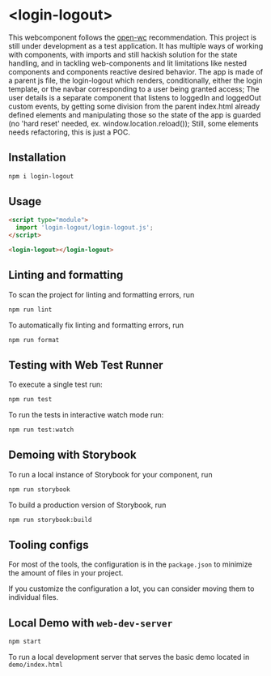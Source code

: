 # \<login-logout>

This webcomponent follows the [open-wc](https://github.com/open-wc/open-wc) recommendation.
This project is still under development as a test application.
It has multiple ways of working with components, with imports and still hackish solution for the state
handling, and in tackling web-components and lit limitations like nested components and components reactive desired behavior.
The app is made of a parent js file, the login-logout which renders, conditionally, either the login template, or the navbar corresponding to a user being granted access;
The user details is a separate component that listens to loggedIn and loggedOut custom events, by getting some division from the parent index.html already defined elements and manipulating those so the state of the app is guarded (no 'hard reset' needed, ex. window.location.reload());
Still, some elements needs refactoring, this is just a POC.

## Installation

```bash
npm i login-logout
```

## Usage

```html
<script type="module">
  import 'login-logout/login-logout.js';
</script>

<login-logout></login-logout>
```

## Linting and formatting

To scan the project for linting and formatting errors, run

```bash
npm run lint
```

To automatically fix linting and formatting errors, run

```bash
npm run format
```

## Testing with Web Test Runner

To execute a single test run:

```bash
npm run test
```

To run the tests in interactive watch mode run:

```bash
npm run test:watch
```

## Demoing with Storybook

To run a local instance of Storybook for your component, run

```bash
npm run storybook
```

To build a production version of Storybook, run

```bash
npm run storybook:build
```

## Tooling configs

For most of the tools, the configuration is in the `package.json` to minimize the amount of files in your project.

If you customize the configuration a lot, you can consider moving them to individual files.

## Local Demo with `web-dev-server`

```bash
npm start
```

To run a local development server that serves the basic demo located in `demo/index.html`
